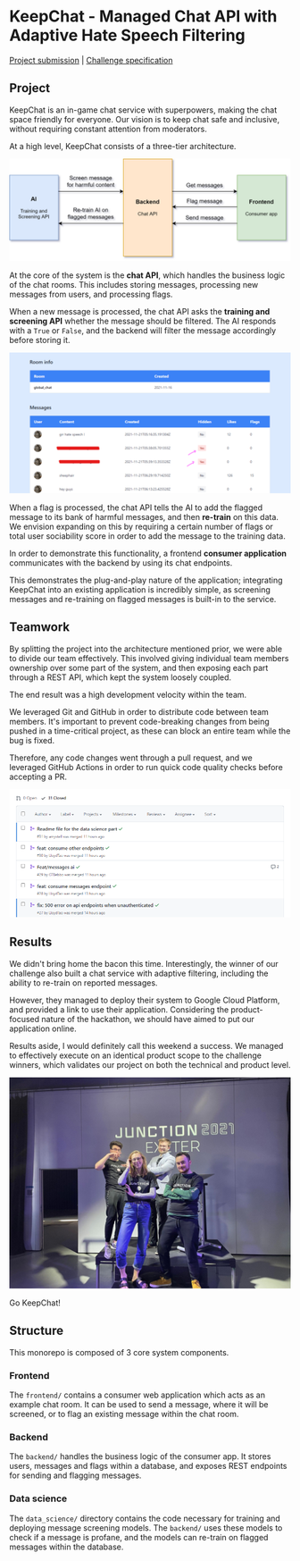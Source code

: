 # KeepChat - Managed Chat API with Adaptive Hate Speech Filtering

[Project submission](https://app.hackjunction.com/projects/junction-2021/view/61981367f4f3a100cb609452) | [Challenge specification](https://www.junction2021.com/challenges/supercell)

## Project

KeepChat is an in-game chat service with superpowers, making the chat space friendly for everyone. Our vision is to keep chat safe and inclusive, without requiring constant attention from moderators.

At a high level, KeepChat consists of a three-tier architecture.

![KeepChat architecture](assets/keepchat-architecture.png)

At the core of the system is the **chat API**, which handles the business logic of the chat rooms. This includes storing messages, processing new messages from users, and processing flags.

When a new message is processed, the chat API asks the **training and screening API** whether the message should be filtered. The AI responds with a `True` or `False`, and the backend will filter the message accordingly before storing it.

![KeepChat admin panel](assets/keepchat-admin-panel.png)

When a flag is processed, the chat API tells the AI to add the flagged message to its bank of harmful messages, and then **re-train** on this data. We envision expanding on this by requiring a certain number of flags or total user sociability score in order to add the message to the training data.

In order to demonstrate this functionality, a frontend **consumer application** communicates with the backend by using its chat endpoints.

This demonstrates the plug-and-play nature of the application; integrating KeepChat into an existing application is incredibly simple, as screening messages and re-training on flagged messages is built-in to the service.

## Teamwork

By splitting the project into the architecture mentioned prior, we were able to divide our team effectively. This involved giving individual team members ownership over some part of the system, and then exposing each part through a REST API, which kept the system loosely coupled.

The end result was a high development velocity within the team.

We leveraged Git and GitHub in order to distribute code between team members. It's important to prevent code-breaking changes from being pushed in a time-critical project, as these can block an entire team while the bug is fixed.

Therefore, any code changes went through a pull request, and we leveraged GitHub Actions in order to run quick code quality checks before accepting a PR.

![KeepChat pull requests](assets/keepchat-pull-requests.png)

## Results

We didn't bring home the bacon this time. Interestingly, the winner of our challenge also built a chat service with adaptive filtering, including the ability to re-train on reported messages.

However, they managed to deploy their system to Google Cloud Platform, and provided a link to use their application. Considering the product-focused nature of the hackathon, we should have aimed to put our application online.

Results aside, I would definitely call this weekend a success. We managed to effectively execute on an identical product scope to the challenge winners, which validates our project on both the technical and product level.

![KeepChat team photo](assets/keepchat-team-photo.png)

Go KeepChat!

## Structure

This monorepo is composed of 3 core system components.

### Frontend

The `frontend/` contains a consumer web application which acts as an example chat room. It can be used to send a message, where it will be screened, or to flag an existing message within the chat room.

### Backend

The `backend/` handles the business logic of the consumer app. It stores users, messages and flags within a database, and exposes REST endpoints for sending and flagging messages.

### Data science

The `data_science/` directory contains the code necessary for training and deploying message screening models. The `backend/` uses these models to check if a message is profane, and the models can re-train on flagged messages within the database.
